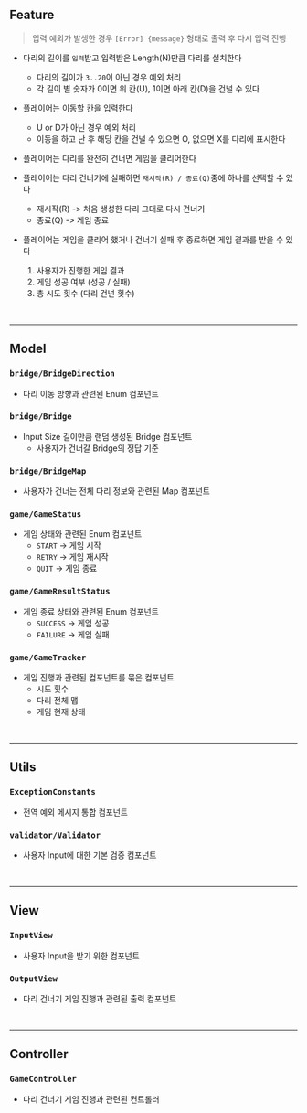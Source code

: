 ## Feature

> 입력 예외가 발생한 경우 `[Error] {message}` 형태로 출력 후 다시 입력 진행

- 다리의 길이를 `입력`받고 입력받은 Length(N)만큼 다리를 설치한다
  - 다리의 길이가 `3..20`이 아닌 경우 예외 처리
  - 각 길이 별 숫자가 0이면 위 칸(U), 1이면 아래 칸(D)을 건널 수 있다

- 플레이어는 이동할 칸을 입력한다
  - U or D가 아닌 경우 예외 처리
  - 이동을 하고 난 후 해당 칸을 건널 수 있으면 O, 없으면 X를 다리에 표시한다

- 플레이어는 다리를 완전히 건너면 게임을 클리어한다

- 플레이어는 다리 건너기에 실패하면 `재시작(R) / 종료(Q)`중에 하나를 선택할 수 있다
  - 재시작(R) -> 처음 생성한 다리 그대로 다시 건너기
  - 종료(Q) -> 게임 종료

- 플레이어는 게임을 클리어 했거나 건너기 실패 후 종료하면 게임 결과를 받을 수 있다
  1. 사용자가 진행한 게임 결과
  2. 게임 성공 여부 (성공 / 실패)
  3. 총 시도 횟수 (다리 건넌 횟수)

<br>
<hr>

## Model

### `bridge/BridgeDirection`

- 다리 이동 방향과 관련된 Enum 컴포넌트

### `bridge/Bridge`

- Input Size 길이만큼 랜덤 생성된 Bridge 컴포넌트
  - 사용자가 건너갈 Bridge의 정답 기준

### `bridge/BridgeMap`

- 사용자가 건너는 전체 다리 정보와 관련된 Map 컴포넌트

### `game/GameStatus`

- 게임 상태와 관련된 Enum 컴포넌트
  - `START` -> 게임 시작
  - `RETRY` -> 게임 재시작
  - `QUIT` -> 게임 종료

### `game/GameResultStatus`

- 게임 종료 상태와 관련된 Enum 컴포넌트
  - `SUCCESS` -> 게임 성공
  - `FAILURE` -> 게임 실패

### `game/GameTracker`

- 게임 진행과 관련된 컴포넌트를 묶은 컴포넌트
  - 시도 횟수
  - 다리 전체 맵
  - 게임 현재 상태

<br>
<hr>

## Utils

### `ExceptionConstants`

- 전역 예외 메시지 통합 컴포넌트

### `validator/Validator`

- 사용자 Input에 대한 기본 검증 컴포넌트

<br>
<hr>

## View

### `InputView`

- 사용자 Input을 받기 위한 컴포넌트

### `OutputView`

- 다리 건너기 게임 진행과 관련된 출력 컴포넌트

<br>
<hr>

## Controller

### `GameController`

- 다리 건너기 게임 진행과 관련된 컨트롤러

<br>
